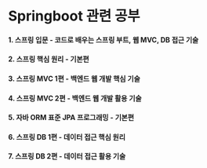 # Springboot 관련 공부
#### 1. 스프링 입문 - 코드로 배우는 스프링 부트, 웹 MVC, DB 접근 기술
#### 2. 스프링 핵심 원리 - 기본편
#### 3. 스프링 MVC 1편 - 백엔드 웹 개발 핵심 기술
#### 4. 스프링 MVC 2편 - 백엔드 웹 개발 활용 기술
#### 5. 자바 ORM 표준 JPA 프로그래밍 - 기본편
#### 6. 스프링 DB 1편 - 데이터 접근 핵심 원리
#### 7. 스프링 DB 2편 - 데이터 접근 활용 기술
